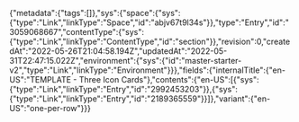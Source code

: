 {"metadata":{"tags":[]},"sys":{"space":{"sys":{"type":"Link","linkType":"Space","id":"abjv67t9l34s"}},"type":"Entry","id":"3059068667","contentType":{"sys":{"type":"Link","linkType":"ContentType","id":"section"}},"revision":0,"createdAt":"2022-05-26T21:04:58.194Z","updatedAt":"2022-05-31T22:47:15.022Z","environment":{"sys":{"id":"master-starter-v2","type":"Link","linkType":"Environment"}}},"fields":{"internalTitle":{"en-US":"TEMPLATE - Three Icon Cards"},"contents":{"en-US":[{"sys":{"type":"Link","linkType":"Entry","id":"2992453203"}},{"sys":{"type":"Link","linkType":"Entry","id":"2189365559"}}]},"variant":{"en-US":"one-per-row"}}}